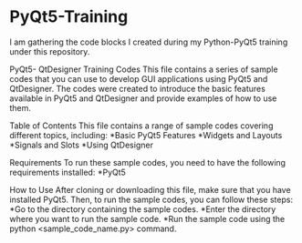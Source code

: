 # PyQt5-Training
I am gathering the code blocks I created during my Python-PyQt5 training under this repository.

PyQt5- QtDesigner Training Codes This file contains a series of sample codes that you can use to develop GUI applications using PyQt5 and QtDesigner. The codes were created to introduce the basic features available in PyQt5 and QtDesigner and provide examples of how to use them.

Table of Contents This file contains a range of sample codes covering different topics, including: *Basic PyQt5 Features *Widgets and Layouts *Signals and Slots *Using QtDesigner

Requirements To run these sample codes, you need to have the following requirements installed: *PyQt5

How to Use After cloning or downloading this file, make sure that you have installed PyQt5. Then, to run the sample codes, you can follow these steps: *Go to the directory containing the sample codes. *Enter the directory where you want to run the sample code. *Run the sample code using the python <sample_code_name.py> command.

